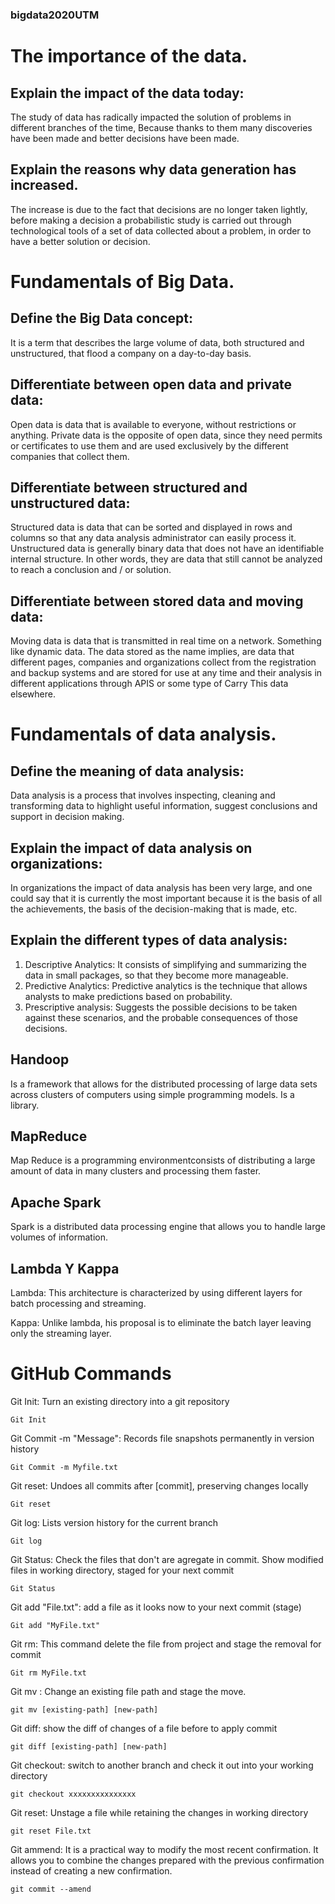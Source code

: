 ### bigdata2020UTM
# The importance of the data.

## Explain the impact of the data today:
The study of data has radically impacted the solution of problems in different branches of the time, Because thanks 
to them many discoveries have been made and better decisions have been made.

## Explain the reasons why data generation has increased.
The increase is due to the fact that decisions are no longer taken lightly, before making a decision a 
probabilistic study is carried out through technological tools of a set of data collected about a problem, in 
order to have a better solution or decision.

# Fundamentals of Big Data. 

## Define the Big Data concept:
It is a term that describes the large volume of data, both structured and unstructured, that flood a 
company on a day-to-day basis.

## Differentiate between open data and private data:
Open data is data that is available to everyone, without restrictions or anything.
Private data is the opposite of open data, since they need permits or certificates to use
them and are used exclusively by the different companies that collect them.

## Differentiate between structured and unstructured data:
Structured data is data that can be sorted and displayed in rows and columns so that any data analysis
administrator can easily process it.
Unstructured data is generally binary data that does not have an identifiable internal structure. In other words, they are data that still cannot be analyzed to reach a conclusion and / or solution.

## Differentiate between stored data and moving data:
Moving data is data that is transmitted in real time on a network. Something like dynamic data.
The data stored as the name implies, are data that different pages, companies and organizations collect from the 
registration and backup systems and are stored for use at any time and their analysis in different applications 
through APIS or some type of Carry This data elsewhere.

# Fundamentals of data analysis.

## Define the meaning of data analysis:
Data analysis is a process that involves inspecting, cleaning and transforming data to highlight useful
information, suggest conclusions and support in decision making.

## Explain the impact of data analysis on organizations:
In organizations the impact of data analysis has been very large, and one could say that it is 
currently the most important because it is the basis of all the achievements, the basis of the decision-making 
that is made, etc.

## Explain the different types of data analysis:
1. Descriptive Analytics:
It consists of simplifying and summarizing the data in small packages, so that they become more manageable.
2. Predictive Analytics:
Predictive analytics is the technique that allows analysts to make predictions based on probability.
3. Prescriptive analysis:
Suggests the possible decisions to be taken against these scenarios, and the probable consequences of those decisions.

## Handoop 
Is a framework that allows for the distributed processing of large data sets across clusters of computers using simple programming models. Is a library.

## MapReduce
Map Reduce is a programming environmentconsists of distributing a large amount of data in many clusters and processing them faster.

## Apache Spark
Spark is a distributed data processing engine that allows you to handle large volumes of information.

## Lambda Y Kappa

Lambda: This architecture is characterized by using different layers for batch processing and streaming.

Kappa: Unlike lambda, his proposal is to eliminate the batch layer leaving only the streaming layer.

# GitHub Commands

Git Init: Turn an existing directory into a git repository
```github
Git Init  
```
Git Commit -m "Message": Records file snapshots permanently in version history
```github
Git Commit -m Myfile.txt
```
Git reset: Undoes all commits after [commit], preserving changes locally
```github
Git reset
```
Git log: Lists version history for the current branch
```github
Git log
```
Git Status: Check the files that don't are agregate in commit. 
Show modified files in working directory, staged for your next commit
```github
Git Status
```
Git add "File.txt": add a file as it looks now to your next commit (stage)
```github
Git add "MyFile.txt"
```
Git rm: This command delete the file from project and stage the removal for commit
```github
Git rm MyFile.txt
```
Git mv : Change an existing file path and stage the move.
```github
git mv [existing-path] [new-path]
```

Git diff: show the diff of changes of a file before to apply commit
```github
git diff [existing-path] [new-path]
```
Git checkout: switch to another branch and check it out into your working directory
```github
git checkout xxxxxxxxxxxxxxx
```
Git reset: Unstage a file while retaining the changes in working directory
```github
git reset File.txt
```
Git ammend: It is a practical way to modify the most recent confirmation. It allows you to combine the changes prepared with the previous confirmation instead of creating a new confirmation.
```github
git commit --amend
```
